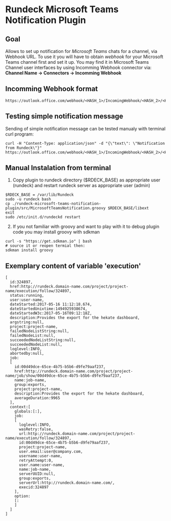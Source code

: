 # Rundeck Microsoft Teams Notification Plugin

## Goal
Allows to set up notification for *Microsoft Teams* chats for a channel, via Webhook URL.
To use it you will have to obtain *webhook* for your Microsoft Teams channel first and set it up.
You may find it in Microsoft Teams Channel user interfaces by using
Incomming Webhook connector via: **Channel Name -> Connectors -> Incomming Webhook**

## Incomming Webhook format
```
https://outlook.office.com/webhook/<HASH_1>/IncomingWebhook/<HASH_2>/<HASH_3>
```

## Testing simple notification message
Sending of simple notification message can be tested manualy with terminal curl program:   
```
curl -H "Content-Type: application/json" -d "{\"text\": \"Notification from Rundeck\"}" https://outlook.office.com/webhook/<HASH_1>/IncomingWebhook/<HASH_2>/<HASH_3>
```

## Manual Instalation from terminal
1. Copy plugin to rundeck directory ($RDECK_BASE) as appropriate user (rundeck)
and restart rundeck server as appropriate user (admin)
```
$RDECK_BASE = /var/lib/Rundeck
sudo -u rundeck bash
cp ./rundeck-microsoft-teams-notification-plugin/src/MicrosoftTeamsNotification.groovy $RDECK_BASE/libext
exit
sudo /etc/init.d/rundeckd restart
```
2. If you not familiar with groovy and want to play with it to debug plugin code
you may install groovy with sdkman
```
curl -s "https://get.sdkman.io" | bash
# source it or reopen termial then:
sdkman install groovy
```

## Exemplary content of variable 'execution'

```
[
  id:324897,
  href:http://rundeck.domain-name.com/project/project-name/execution/follow/324897,
  status:running,
  user:user-name,
  dateStarted:2017-05-16 11:12:18.674,
  dateStartedUnixtime:1494925938674,
  dateStartedW3c:2017-05-16T09:12:18Z,
  description:Provides the export for the hekate dashboard,
  argstring:null,
  project:project-name,
  failedNodeListString:null,
  failedNodeList:null,
  succeededNodeListString:null,
  succeededNodeList:null,
  loglevel:INFO,
  abortedby:null,
  job:
  [
    id:00d49dce-65ce-4b75-b5b6-d9fe79aaf237,
    href:http://rundeck.domain-name.com/project/project-name/job/show/00d49dce-65ce-4b75-b5b6-d9fe79aaf237,
    name:job-name,
    group:exports,
    project:project-name,
    description:Provides the export for the hekate dashboard,
    averageDuration:9965
  ],
  context:[
    globals:[:],
    job:
    [
      loglevel:INFO,
      wasRetry:false,
      url:http://rundeck.domain-name.com/project/project-name/execution/follow/324897,
      id:00d49dce-65ce-4b75-b5b6-d9fe79aaf237,
      project:project-name,
      user.email:user@company.com,
      username:user-name,
      retryAttempt:0,
      user.name:user-name,
      name:job-name,
      serverUUID:null,
      group:exports,
      serverUrl:http://rundeck.domain-name.com/,
      execid:324897
    ],
    option:
    [:
    ]
  ]
]
```
